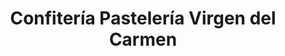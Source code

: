---
title: "Confitería Pastelería Virgen del Carmen"
url: /almeria/confiteria-pasteleria-virgen-del-carmen/
shop: pastelería
---